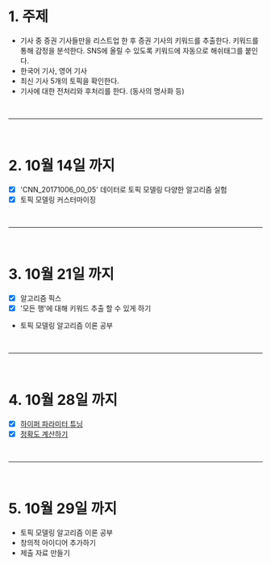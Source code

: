 # 1. 주제
 - 기사 중 증권 기사들만을 리스트업 한 후 증권 기사의 키워드를 추출한다. 키워드를 통해 감정을 분석한다. SNS에 올릴 수 있도록 키워드에 자동으로 해쉬태그를 붙인다.
 - 한국어 기사, 영어 기사
 - 최신 기사 5개의 토픽을 확인한다.
 - 기사에 대한 전처리와 후처리를 한다. (동사의 명사화 등)

<br>
<hr>
<br>

# 2. 10월 14일 까지
 - [X] 'CNN_20171006_00_05' 데이터로 토픽 모델링 다양한 알고리즘 실험
 - [X] 토픽 모델링 커스터마이징

<br>
<hr>
<br>

# 3. 10월 21일 까지
 - [X] 알고리즘 픽스
 - [X] '모든 행'에 대해 키워드 추출 할 수 있게 하기
 - 토픽 모델링 알고리즘 이론 공부

<br>
<hr>
<br>

# 4. 10월 28일 까지
 - [X] [하이퍼 파라미터 튜닝](https://coredottoday.github.io/2018/09/17/%EB%AA%A8%EB%8D%B8-%ED%8C%8C%EB%9D%BC%EB%AF%B8%ED%84%B0-%ED%8A%9C%EB%8B%9D/)
 - [X] [정확도 계산하기](http://www.engear.net/wp/topic-modeling-gensimpython/)

<br>
<hr>
<br>

# 5. 10월 29일 까지
 - 토픽 모델링 알고리즘 이론 공부
 - 창의적 아이디어 추가하기
 - 제출 자료 만들기
